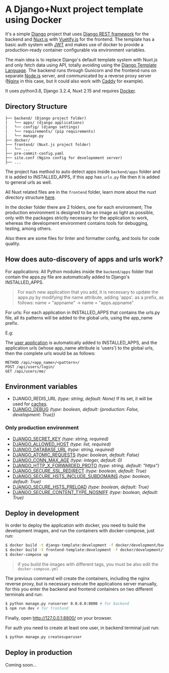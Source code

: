 # A Django+Nuxt project template using Docker

It's a simple [Django](https://www.djangoproject.com/) project that uses [Django REST framework](http://www.django-rest-framework.org/) for the backend and [Nuxt.js](https://nuxtjs.org/) with [Vuetify.js](https://vuetifyjs.com/) for the frontend. The template has a basic auth system with [JWT](https://jwt.io/) and makes use of docker to provide a production-ready container configurable via environment variables.

The main idea is to replace Django's default template system with Nuxt.js and only fetch data using API, totally avoiding using the [Django Template Language](https://docs.djangoproject.com/en/3.2/ref/templates/language/). The backend runs through Gunicorn and the frontend runs on separate [Node.js](https://nodejs.org/) server, and communicated by a reverse proxy server ([Nginx](https://www.nginx.com/) in this case, but it could also work with [Caddy](https://caddyserver.com/) for example).

It uses python3.8, Django 3.2.4, Nuxt 2.15 and requires [Docker](https://www.docker.com/).

## Directory Structure
```
├── backend/ (Django project folder)
|   └── apps/ (django applications)
|   └── config/ (django settings)
|   └── requirements/ (pip requirements)
|   └── manage.py
├── docker/
├── frontend/ (Nuxt.js project folder)
|   └── ...
├── pre-commit-config.yaml
├── site.conf (Nginx config for developement server)
├── ...
```
The project has method to auto detect apps inside ``backend/apps`` folder and it is added to INSTALLED_APPS, if this app has ``urls.py`` file then it is added to general urls as well.

All Nuxt related files are in the ``frontend`` folder, learn more about the nuxt directory structure [here](https://nuxtjs.org/docs/2.x/get-started/directory-structure).

In the docker folder there are 2 folders, one for each environment; The production environment is designed to be an image as light as possible, only with the packages strictly necessary for the application to work, whereas the development environment contains tools for debugging, testing, among others.

Also there are some files for linter and formatter config, and tools for code quality.

## How does auto-discovery of apps and urls work?
For applications: All Python modules inside the ``backend/apps`` folder that contain the apps.py file are automatically added to Django's INSTALLED_APPS.

> For each new application that you add, it is necessary to update the apps.py by modifying the name attribute, adding 'apps'. as a prefix, as follows: name = "appname" -> name = "apps.appname"

For urls: For each application in INSTALLED_APPS that contains the urls.py file, all its patterns will be added to the global urls, using the app_name prefix.

E.g:

The [user application](backend/apps/users) is automatically added to INSTALLED_APPS, and the application urls (whose app_name attribute is 'users') to the global urls, then the complete urls would be as follows:
```
METHOD /api/<app_name>/<pattern>/
POST /api/users/login/
GET /api/users/me/
```

## Environment variables
* DJANGO_REDIS_URL _(type: string, default: None)_ If its set, it will be used for [caches](https://docs.djangoproject.com/en/3.2/ref/settings/#caches).
* [DJANGO_DEBUG](https://docs.djangoproject.com/en/3.2/ref/settings/#std:setting-DEBUG) _(type: boolean, default: {production: False, development: True})_

### Only production environment
* [DJANGO_SECRET_KEY](https://docs.djangoproject.com/en/3.2/ref/settings/#std:setting-SECRET_KEY) _(type: string, required)_
* [DJANGO_ALLOWED_HOST](https://docs.djangoproject.com/en/3.2/ref/settings/#allowed-hosts) _(type: list, required)_
* [DJANGO_DATABASE_URL](https://github.com/jacobian/dj-database-url#url-schema) _(type: string, required)_
* [DJANGO_ATOMIC_REQUESTS](https://docs.djangoproject.com/en/3.2/ref/settings/#atomic-requests) _(type: boolean, default: False)_
* [DJANGO_CONN_MAX_AGE](https://docs.djangoproject.com/en/3.2/ref/settings/#conn-max-age) _(type: integer, default: 0)_
* [DJANGO_HTTP_X_FORWARDED_PROTO](https://docs.djangoproject.com/en/3.2/ref/settings/#secure-proxy-ssl-header) _(type: string, default: "https")_
* [DJANGO_SECURE_SSL_REDIRECT](https://docs.djangoproject.com/en/3.2/ref/settings/#secure-ssl-redirect) _(type: boolean, default: True)_
* [DJANGO_SECURE_HSTS_INCLUDE_SUBDOMAINS](https://docs.djangoproject.com/en/3.2/ref/settings/#secure-hsts-include-subdomains) _(type: boolean, default: True)_
* [DJANGO_SECURE_HSTS_PRELOAD](https://docs.djangoproject.com/en/3.2/ref/settings/#std:setting-SECURE_HSTS_PRELOAD) _(type: boolean, default: True)_
* [DJANGO_SECURE_CONTENT_TYPE_NOSNIFF](https://docs.djangoproject.com/en/3.2/ref/settings/#secure-content-type-nosniff) _(type: boolean, default: True)_

## Deploy in development
In order to deploy the application with docker, you need to build the development images, and run the containers with docker-compose, just run:
```bash
$ docker build -t django-template:development -f docker/development/backend/Dockerfile .
$ docker build -t frontend-template:development -f docker/development/frontend/Dockerfile .
$ docker-compose up
```

> if you build the images with different tags, you must be also edit the ``docker-compose.yml``

The previous command will create the containers, including the nginx reverse proxy, but is necessary execute the applications server manually, for this you enter the backend and frontend containers on two different terminals and run:

```bash
$ python manage.py runserver 0.0.0.0:8000 # for backend
$ npm run dev # for frontend
```
Finally, open http://127.0.0.1:8800/ on your browser.

For auth you need to create at least one user, in backend terminal just run:
```bash
$ python manage.py createsuperuser
```

## Deploy in production
Coming soon...
